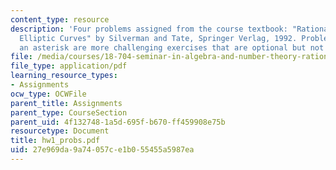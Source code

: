 ```yaml
---
content_type: resource
description: 'Four problems assigned from the course textbook: "Rational Points on
  Elliptic Curves" by Silverman and Tate, Springer Verlag, 1992. Problems marked with
  an asterisk are more challenging exercises that are optional but not required.'
file: /media/courses/18-704-seminar-in-algebra-and-number-theory-rational-points-on-elliptic-curves-fall-2004/27e969da9a74057ce1b055455a5987ea_hw1_probs.pdf
file_type: application/pdf
learning_resource_types:
- Assignments
ocw_type: OCWFile
parent_title: Assignments
parent_type: CourseSection
parent_uid: 4f132748-1a5d-695f-b670-ff459908e75b
resourcetype: Document
title: hw1_probs.pdf
uid: 27e969da-9a74-057c-e1b0-55455a5987ea
---
```

